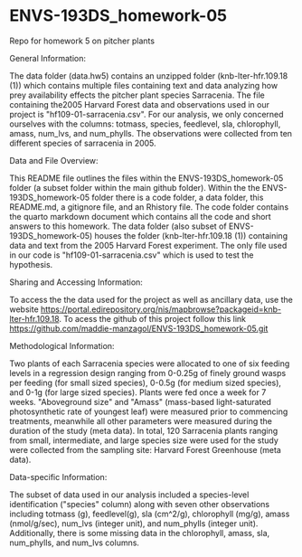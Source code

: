 # ENVS-193DS_homework-05
Repo for homework 5 on pitcher plants

General Information: 

The data folder (data.hw5) contains an unzipped folder (knb-lter-hfr.109.18 (1)) which contains multiple files containing text and data analyzing how prey availability effects the pitcher plant species Sarracenia. The file containing the2005 Harvard Forest data and observations used in our project is "hf109-01-sarracenia.csv". For our analysis, we only concerned ourselves with the columns: totmass, species, feedlevel, sla, chlorophyll, amass, num_lvs, and num_phylls. The observations were collected from ten different species of sarracenia in 2005.

Data and File Overview: 

This README file outlines the files within the ENVS-193DS_homework-05 folder (a subset folder within the main github folder). Within the the ENVS-193DS_homework-05 folder there is a code folder, a data folder, this README.md, a gitignore file, and an Rhistory file. The code folder contains the quarto markdown document which contains all the code and short answers to this homework. The data folder (also subset of ENVS-193DS_homework-05) houses the folder (knb-lter-hfr.109.18 (1)) containing data and text from the 2005 Harvard Forest experiment. The only file used in our code is "hf109-01-sarracenia.csv" which is used to test the hypothesis.

Sharing and Accessing Information: 

To access the the data used for the project as well as ancillary data, use the website https://portal.edirepository.org/nis/mapbrowse?packageid=knb-lter-hfr.109.18. To acess the github of this project follow this link https://github.com/maddie-manzagol/ENVS-193DS_homework-05.git 

Methodological Information: 

Two plants of each Sarracenia species were allocated to one of six feeding levels in a regression design ranging from 0-0.25g of finely ground wasps per feeding (for small sized species), 0-0.5g (for medium sized species), and 0-1g (for large sized species). Plants were fed once a week for 7 weeks. "Aboveground size" and "Amass" (mass-based light-saturated photosynthetic rate of youngest leaf)  were measured prior to commencing treatments, meanwhile all other parameters were measured during the duration of the study (meta data). In total, 120 Sarracenia plants ranging from small, intermediate, and large species size were used for the study were collected from the sampling site: Harvard Forest Greenhouse (meta data).

Data-specific Information: 

The subset of data used in our analysis included a species-level identification ("species" column) along with seven other observations including totmass (g), feedlevel(g), sla (cm^2/g), chlorophyll (mg/g), amass (nmol/g/sec), num_lvs (integer unit), and num_phylls (integer unit). Additionally, there is some missing data in the chlorophyll, amass, sla, num_phylls, and num_lvs columns. 
